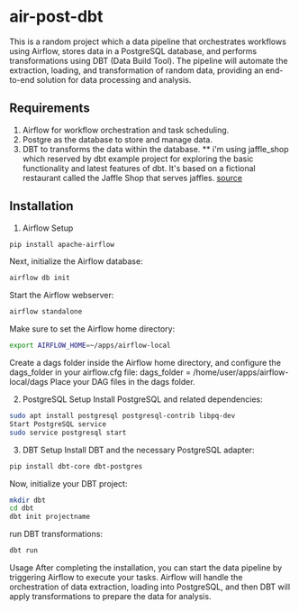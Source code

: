 # air-post-dbt

This is a random project which a data pipeline that orchestrates workflows using Airflow, stores data in a PostgreSQL database, and performs transformations using DBT (Data Build Tool). The pipeline will automate the extraction, loading, and transformation of random data, providing an end-to-end solution for data processing and analysis.

## Requirements

1. Airflow for workflow orchestration and task scheduling.
2. Postgre as the database to store and manage data.
3. DBT to transforms the data within the database.
** i'm using jaffle_shop which reserved by dbt example project for exploring the basic functionality and latest features of dbt. It's based on a fictional restaurant called the Jaffle Shop that serves jaffles.
[source](https://github.com/dbt-labs/jaffle-shop)

## Installation
1. Airflow Setup

```bash
pip install apache-airflow
```

Next, initialize the Airflow database:

```bash
airflow db init
```

Start the Airflow webserver:

```bash
airflow standalone
```

Make sure to set the Airflow home directory:

```bash
export AIRFLOW_HOME=~/apps/airflow-local
```

Create a dags folder inside the Airflow home directory, and configure the dags_folder in your airflow.cfg file:
dags_folder = /home/user/apps/airflow-local/dags
Place your DAG files in the dags folder.

2. PostgreSQL Setup
Install PostgreSQL and related dependencies:
```bash
sudo apt install postgresql postgresql-contrib libpq-dev
Start PostgreSQL service
sudo service postgresql start
```

3. DBT Setup
Install DBT and the necessary PostgreSQL adapter:

```bash
pip install dbt-core dbt-postgres
```

Now, initialize your DBT project:

```bash
mkdir dbt
cd dbt
dbt init projectname
```

run DBT transformations:

```bash
dbt run
```

Usage
After completing the installation, you can start the data pipeline by triggering Airflow to execute your tasks. Airflow will handle the orchestration of data extraction, loading into PostgreSQL, and then DBT will apply transformations to prepare the data for analysis.
